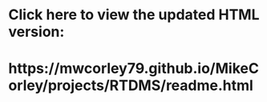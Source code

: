 <h1><b>Click here to view the updated HTML version:</b><h1>
https://mwcorley79.github.io/MikeCorley/projects/RTDMS/readme.html

